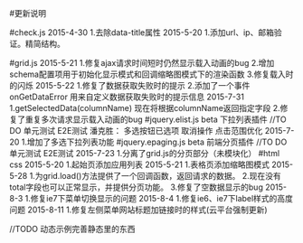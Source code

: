 #更新说明

#check.js
    2015-4-30
        1.去除data-title属性
    2015-5-20
        1.添加url、ip、邮箱验证。精简结构。

#grid.js
    2015-5-21
        1.修复ajax请求时间短时仍然显示载入动画的bug
        2.增加schema配置项用于初始化显示模式和回调缩略图模式下的渲染函数
        3.修复载入时的闪烁
    2015-5-22
        1.修复了数据获取失败时的提示
        2.添加了一个事件 onGetDataError 用来自定义数据获取失败时的提示信息
    2015-7-31
        1.getSelectedData(columnName) 现在将根据columnName返回指定字段
        2.修复了重复多次请求显示载入动画的bug
#jquery.elist.js beta 下拉列表插件
    //TO DO
    单元测试
    E2E测试
    潘克胜： 多选按钮已选项 取消操作 点击范围优化
    2015-7-20
        1.增加了多选下拉列表功能
#jquery.epaging.js beta 前端分页插件
    //TO DO
    单元测试
    E2E测试
    2015-7-23
        1.分离了grid.js的分页部分（未模块化）
#html css
    2015-5-20
        1.起始页添加应用列表
    2015-5-21
        1.表格页添加缩略图模式
    2015-5-28
        1.为grid.load()方法提供了一个回调函数，返回请求的数据。
        2.现在没有total字段也可以正常显示，并提供分页功能。
        3.修复了空数据显示的bug
    2015-8-3
        1.修复ie7下菜单切换显示的问题
    2015-8-4
        1.修复ie6、ie7下label样式的高度问题
    2015-8-11
        1.修复左侧菜单网站标题加链接时的样式(云平台强制更新)

//TODO
    动态示例完善静态里的东西